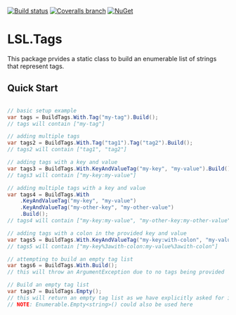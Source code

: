 [![Build status](https://img.shields.io/appveyor/ci/alunacjones/lsl-tags.svg)](https://ci.appveyor.com/project/alunacjones/lsl-tags)
[![Coveralls branch](https://img.shields.io/coverallsCoverage/github/alunacjones/LSL.Tags)](https://coveralls.io/github/alunacjones/LSL.Tags)
[![NuGet](https://img.shields.io/nuget/v/LSL.Tags.svg)](https://www.nuget.org/packages/LSL.Tags/)

# LSL.Tags

This package prvides a static class to build an enumerable list of strings that represent tags.

## Quick Start

```csharp

// basic setup example
var tags = BuildTags.With.Tag("my-tag").Build();
// tags will contain ["my-tag"]

// adding multiple tags
var tags2 = BuildTags.With.Tag("tag1").Tag("tag2").Build();
// tags2 will contain ["tag1", "tag2"]

// adding tags with a key and value
var tags3 = BuildTags.With.KeyAndValueTag("my-key", "my-value").Build();
// tags3 will contain ["my-key:my-value"]

// adding multiple tags with a key and value
var tags4 = BuildTags.With
    .KeyAndValueTag("my-key", "my-value")
    .KeyAndValueTag("my-other-key", "my-other-value")
    .Build();    
// tags4 will contain ["my-key:my-value", "my-other-key:my-other-value"]

// adding tags with a colon in the provided key and value
var tags5 = BuildTags.With.KeyAndValueTag("my-key:with-colon", "my-value:with-colon").Build();
// tags5 will contain ["my-key%3awith-colon:my-value%3awith-colon"]

// attempting to build an empty tag list
var tags6 = BuildTags.With.Build();
// this will throw an ArgumentException due to no tags being provided

// Build an empty tag list
var tags7 = BuildTags.Empty();
// this will return an empty tag list as we have explicitly asked for it
// NOTE: Enumerable.Empty<string>() could also be used here

```

